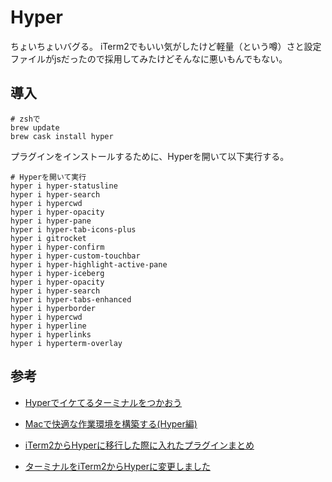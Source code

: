 # Hyper

ちょいちょいバグる。
iTerm2でもいい気がしたけど軽量（という噂）さと設定ファイルがjsだったので採用してみたけどそんなに悪いもんでもない。

## 導入

```shell
# zshで
brew update
brew cask install hyper
```

プラグインをインストールするために、Hyperを開いて以下実行する。

```shell
# Hyperを開いて実行
hyper i hyper-statusline
hyper i hyper-search
hyper i hypercwd
hyper i hyper-opacity
hyper i hyper-pane
hyper i hyper-tab-icons-plus
hyper i gitrocket
hyper i hyper-confirm
hyper i hyper-custom-touchbar
hyper i hyper-highlight-active-pane
hyper i hyper-iceberg
hyper i hyper-opacity
hyper i hyper-search
hyper i hyper-tabs-enhanced
hyper i hyperborder
hyper i hypercwd
hyper i hyperline
hyper i hyperlinks
hyper i hyperterm-overlay
```

## 参考

- [Hyperでイケてるターミナルをつかおう](https://qiita.com/vimyum/items/44478a51ef3a6f49804f)

- [Macで快適な作業環境を構築する(Hyper編)](https://qiita.com/ucan-lab/items/ed0687e9cd4a8ea7c76c#%E8%A8%AD%E5%AE%9A%E3%83%95%E3%82%A1%E3%82%A4%E3%83%AB)

- [iTerm2からHyperに移行した際に入れたプラグインまとめ](https://qiita.com/yamannnu/items/f40b2cffa85f5250e03e#hotkeys)

- [ターミナルをiTerm2からHyperに変更しました](https://www.t4traw.net/blog/2019/04/%E3%82%BF%E3%83%BC%E3%83%9F%E3%83%8A%E3%83%AB%E3%82%92iterm2%E3%81%8B%E3%82%89hyper%E3%81%AB%E5%A4%89%E6%9B%B4%E3%81%97%E3%81%BE%E3%81%97%E3%81%9F/)
